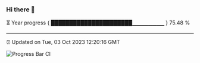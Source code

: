 ### Hi there 👋

⏳ Year progress { ██████████████████████▁▁▁▁▁▁▁▁ } 75.48 %

---

⏰ Updated on Tue, 03 Oct 2023 12:20:16 GMT

![Progress Bar CI](https://github.com/liununu/liununu/workflows/Progress%20Bar%20CI/badge.svg)
